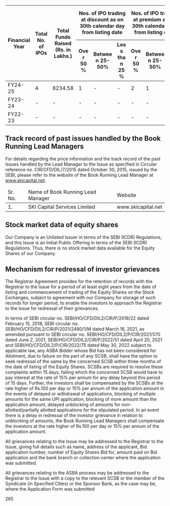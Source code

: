 <table><thead><tr><th rowspan="2">Financial Year</th><th rowspan="2">Total No. of IPOs</th><th rowspan="2">Total Funds Raised (Rs. in Lakhs.)</th><th colspan="3">Nos. of IPO trading at discount as on 30th calendar day from listing date</th><th colspan="3">Nos. of IPO trading at premium as on 30th calendar day from listing date</th><th colspan="3">Nos. of IPO trading at discount as on 180th calendar day from listing date</th><th colspan="3">Nos. of IPO trading at premium as on 180th calendar day from listing date</th></tr><tr><th>Ove r 50 %</th><th>Betwee n 25-50%</th><th>Les s tha n 25 %</th><th>Ove r 50 %</th><th>Betwee n 25-50%</th><th>Les s tha n 25 %</th><th>Ove r 50 %</th><th>Betwee n 25-50%</th><th>Les s tha n 25 %</th><th>Ove r 50 %</th><th>Betwee n 25-50%</th><th>Les s tha n 25 %</th></tr></thead><tbody><tr><td>FY24-25</td><td>4</td><td>8234.58</td><td>1</td><td>-</td><td>-</td><td>2</td><td>1</td><td>-</td><td>-</td><td>1</td><td>-</td><td>3</td><td>-</td><td>-</td></tr><tr><td>FY23-24</td><td>-</td><td>-</td><td>-</td><td>-</td><td>-</td><td>-</td><td>-</td><td>-</td><td>-</td><td>-</td><td>-</td><td>-</td><td>-</td><td>-</td></tr><tr><td>FY22-23</td><td>-</td><td>-</td><td>-</td><td>-</td><td>-</td><td>-</td><td>-</td><td>-</td><td>-</td><td>-</td><td>-</td><td>-</td><td>-</td><td>-</td></tr></tbody></table>

## Track record of past issues handled by the Book Running Lead Managers

For details regarding the price information and the track record of the past Issues handled by the Lead Manager to the Issue as specified in Circular reference no. CIR/CFD/DIL/7/2015 dated October 30, 2015, issued by the SEBI, please refer to the website of the Book Running Lead Manager at www.skicapital.net.

<table><thead><tr><td>Sr. No.</td><td>Name of Book Running Lead Manager</td><td>Website</td></tr></thead><tbody><tr><td>1.</td><td>SKI Capital Services Limited</td><td>www.skicapital.net</td></tr></tbody></table>

## Stock market data of equity shares

Our Company is an Unlisted Issuer in terms of the SEBI (ICDR) Regulations, and this Issue is an Initial Public Offering in terms of the SEBI (ICDR) Regulations. Thus, there is no stock market data available for the Equity Shares of our Company.

## Mechanism for redressal of investor grievances

The Registrar Agreement provides for the retention of records with the Registrar to the Issue for a period of at least eight years from the date of listing and commencement of trading of the Equity Shares on the Stock Exchanges, subject to agreement with our Company for storage of such records for longer period, to enable the investors to approach the Registrar to the Issue for redressal of their grievances.

In terms of SEBI circular no. SEBI/HO/CFD/DIL2/CIR/P/2018/22 dated February 15, 2018, SEBI circular no. SEBI/HO/CFD/DIL2/CIR/P/2021/2480/1/M dated March 16, 2021, as amended pursuant to SEBI circular no. SEBI/HO/CFD/DIL2/P/CIR/2021/570 dated June 2, 2021, SEBI/HO/CFD/DIL2/CIR/P/2022/51 dated April 20, 2021 and SEBI/HO/CFD/DIL2/P/CIR/2022/75 dated May 30, 2022 subject to applicable law, any ASBA Bidder whose Bid has not been considered for Allotment, due to failure on the part of any SCSB, shall have the option to seek redressal of the same by the concerned SCSB within three months of the date of listing of the Equity Shares. SCSBs are required to resolve these complaints within 15 days, failing which the concerned SCSB would have to pay interest at the rate of 15% per annum for any delay beyond this period of 15 days. Further, the investors shall be compensated by the SCSBs at the rate higher of Rs.100 per day or 15% per annum of the application amount in the events of delayed or withdrawal of applications, blocking of multiple amounts for the same UPI application, blocking of more amount than the application amount, delayed unblocking of amounts for non-allotted/partially allotted applications for the stipulated period. In an event there is a delay in redressal of the investor grievance in relation to unblocking of amounts, the Book Running Lead Managers shall compensate the investors at the rate higher of Rs.100 per day or 15% per annum of the application amount.

All grievances relating to the Issue may be addressed to the Registrar to the Issue, giving full details such as name, address of the applicant, Bid application number, number of Equity Shares Bid for, amount paid on Bid application and the bank branch or collection center where the application was submitted.

All grievances relating to the ASBA process may be addressed to the Registrar to the Issue with a copy to the relevant SCSB or the member of the Syndicate (in Specified Cities) or the Sponsor Bank, as the case may be, where the Application Form was submitted

265